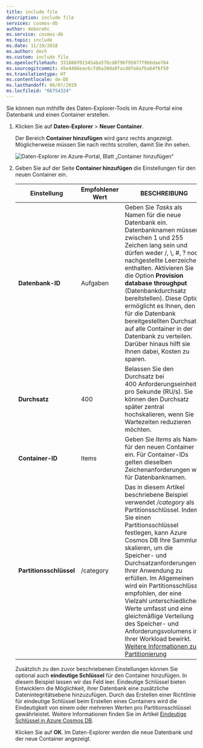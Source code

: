 ```yaml
---
title: include file
description: include file
services: cosmos-db
author: deborahc
ms.service: cosmos-db
ms.topic: include
ms.date: 11/19/2018
ms.author: dech
ms.custom: include file
ms.openlocfilehash: 331886f01345aba576cd8f96f95077f9bbdae704
ms.sourcegitcommit: 45e4466eac6cfd6a30da9facd8fe6afba64f6f50
ms.translationtype: HT
ms.contentlocale: de-DE
ms.lasthandoff: 06/07/2019
ms.locfileid: "66754324"
---
```

Sie können nun mithilfe des Daten-Explorer-Tools im Azure-Portal eine Datenbank und einen Container erstellen. 

1. Klicken Sie auf **Daten-Explorer** > **Neuer Container**. 
    
    Der Bereich **Container hinzufügen** wird ganz rechts angezeigt. Möglicherweise müssen Sie nach rechts scrollen, damit Sie ihn sehen.

    ![Daten-Explorer im Azure-Portal, Blatt „Container hinzufügen“](./media/cosmos-db-create-collection/azure-cosmos-db-new-collection-preview.png)

2. Geben Sie auf der Seite **Container hinzufügen** die Einstellungen für den neuen Container ein.

    |Einstellung|Empfohlener Wert|BESCHREIBUNG
    |---|---|---|
    |**Datenbank-ID**|Aufgaben|Geben Sie *Tasks* als Namen für die neue Datenbank ein. Datenbanknamen müssen zwischen 1 und 255 Zeichen lang sein und dürfen weder /, \\, #, ? noch nachgestellte Leerzeichen enthalten. Aktivieren Sie die Option **Provision database throughput** (Datenbankdurchsatz bereitstellen). Diese Option ermöglicht es Ihnen, den für die Datenbank bereitgestellten Durchsatz auf alle Container in der Datenbank zu verteilen. Darüber hinaus hilft sie Ihnen dabei, Kosten zu sparen. |
    |**Durchsatz**|400|Belassen Sie den Durchsatz bei 400 Anforderungseinheiten pro Sekunde (RU/s). Sie können den Durchsatz später zentral hochskalieren, wenn Sie Wartezeiten reduzieren möchten.| 
    |**Container-ID**|Items|Geben Sie *Items* als Namen für den neuen Container ein. Für Container-IDs gelten dieselben Zeichenanforderungen wie für Datenbanknamen.|
    |**Partitionsschlüssel**| /category| Das in diesem Artikel beschriebene Beispiel verwendet */category* als Partitionsschlüssel. Indem Sie einen Partitionsschlüssel festlegen, kann Azure Cosmos DB Ihre Sammlung skalieren, um die Speicher- und Durchsatzanforderungen Ihrer Anwendung zu erfüllen. Im Allgemeinen wird ein Partitionsschlüssel empfohlen, der eine Vielzahl unterschiedlicher Werte umfasst und eine gleichmäßige Verteilung des Speicher- und Anforderungsvolumens in Ihrer Workload bewirkt. [Weitere Informationen zur Partitionierung](../articles/cosmos-db/partitioning-overview.md)|
    
    Zusätzlich zu den zuvor beschriebenen Einstellungen können Sie optional auch **eindeutige Schlüssel** für den Container hinzufügen. In diesem Beispiel lassen wir das Feld leer. Eindeutige Schlüssel bieten Entwicklern die Möglichkeit, ihrer Datenbank eine zusätzliche Datenintegritätsebene hinzuzufügen. Durch das Erstellen einer Richtlinie für eindeutige Schlüssel beim Erstellen eines Containers wird die Eindeutigkeit von einem oder mehreren Werten pro Partitionsschlüssel gewährleistet. Weitere Informationen finden Sie im Artikel [Eindeutige Schlüssel in Azure Cosmos DB](../articles/cosmos-db/unique-keys.md).
    
    Klicken Sie auf **OK**. Im Daten-Explorer werden die neue Datenbank und der neue Container angezeigt.

